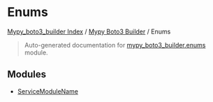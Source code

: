 # Enums

[Mypy_boto3_builder Index](../../README.md#mypy_boto3_builder-index) / [Mypy Boto3 Builder](../index.md#mypy-boto3-builder) / Enums

> Auto-generated documentation for [mypy_boto3_builder.enums](https://github.com/youtype/mypy_boto3_builder/blob/main/mypy_boto3_builder/enums/__init__.py) module.

## Modules

- [ServiceModuleName](./service_module_name.md)
